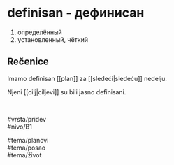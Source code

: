 # definisan - дефинисан

1. определённый  
2. установленный, чёткий

## Rečenice

Imamo definisan [[plan]] za [[sledeći|sledeću]] nedelju.

Njeni [[cilj|ciljevi]] su bili jasno definisani.

<br>

#vrsta/pridev  
#nivo/B1  

#tema/planovi  
#tema/posao  
#tema/život  

